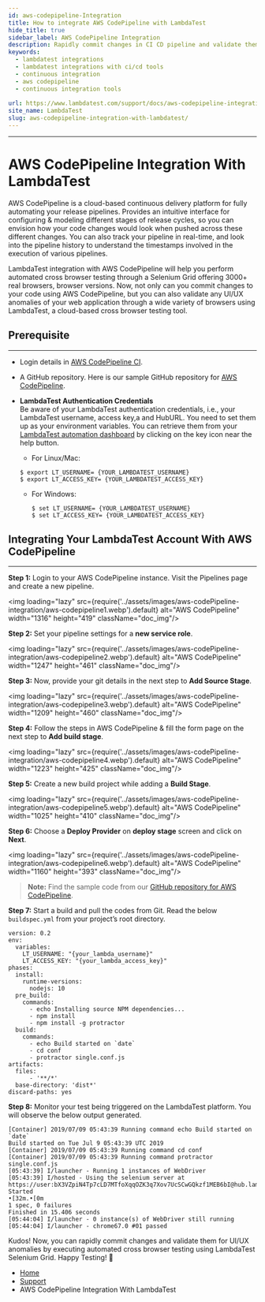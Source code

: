 ```yaml
---
id: aws-codepipeline-Integration
title: How to integrate AWS CodePipeline with LambdaTest
hide_title: true
sidebar_label: AWS CodePipeline Integration
description: Rapidly commit changes in CI CD pipeline and validate them for UI/UX anomalies by integrating your AWS CodePipeline instance with LambdaTest Selenium Grid.
keywords:
  - lambdatest integrations
  - lambdatest integrations with ci/cd tools
  - continuous integration
  - aws codepipeline
  - continuous integration tools
  
url: https://www.lambdatest.com/support/docs/aws-codepipeline-integration-with-lambdatest/
site_name: LambdaTest
slug: aws-codepipeline-integration-with-lambdatest/
---
```

***
<script type="application/ld+json"
      dangerouslySetInnerHTML={{ __html: JSON.stringify({
       "@context": "https://schema.org",
        "@type": "BreadcrumbList",
        "itemListElement": [{
          "@type": "ListItem",
          "position": 1,
          "name": "LambdaTest",
          "item": "https://www.lambdatest.com/"
        },{
          "@type": "ListItem",
          "position": 2,
          "name": "Support",
          "item": "https://www.lambdatest.com/support/"
        },{
          "@type": "ListItem",
          "position": 4,
          "name": "AWS CodePipeline Integration",
          "item": "https://www.lambdatest.com/support/docs/aws-codepipeline-integration-with-lambdatest/"
        }]
      })
    }}
></script>
# AWS CodePipeline Integration With LambdaTest

AWS CodePipeline is a cloud-based continuous delivery platform for fully automating your release pipelines. Provides an intuitive interface for configuring & modeling different stages of release cycles, so you can envision how your code changes would look when pushed across these different changes. You can also track your pipeline in real-time, and look into the pipeline history to understand the timestamps involved in the execution of various pipelines.

LambdaTest integration with AWS CodePipeline will help you perform automated cross browser testing through a Selenium Grid offering 3000+ real browsers, browser versions. Now, not only can you commit changes to your code using AWS CodePipeline, but you can also validate any UI/UX anomalies of your web application through a wide variety of browsers using LambdaTest, a cloud-based cross browser testing tool.

## Prerequisite
***

* Login details in [AWS CodePipeline CI](https://aws.amazon.com/codepipeline/).
* A GitHub repository. Here is our sample GitHub repository for [AWS CodePipeline](https://github.com/LambdaTest/protractor-selenium-awscodepipeline-sample.git).
* **LambdaTest Authentication Credentials**   
   Be aware of your LambdaTest authentication credentials, i.e., your LambdaTest username, access key,a and HubURL. You need to set them up as your environment variables. You can retrieve them from your [LambdaTest automation dashboard](https://automation.lambdatest.com/) by clicking on the key icon near the help button.

   - For Linux/Mac:
    ```
    $ export LT_USERNAME= {YOUR_LAMBDATEST_USERNAME}
    $ export LT_ACCESS_KEY= {YOUR_LAMBDATEST_ACCESS_KEY}
    ```
   - For Windows:

     ```
     $ set LT_USERNAME= {YOUR_LAMBDATEST_USERNAME}
     $ set LT_ACCESS_KEY= {YOUR_LAMBDATEST_ACCESS_KEY}
     ```

## Integrating Your LambdaTest Account With AWS CodePipeline
***

**Step 1:** Login to your AWS CodePipeline instance. Visit the Pipelines page and create a new pipeline.

<img loading="lazy" src={require('../assets/images/aws-codePipeline-integration/aws-codepipeline1.webp').default} alt="AWS CodePipeline" width="1316" height="419" className="doc_img"/>

**Step 2:** Set your pipeline settings for a **new service role**.

<img loading="lazy" src={require('../assets/images/aws-codePipeline-integration/aws-codepipeline2.webp').default} alt="AWS CodePipeline" width="1247" height="461" className="doc_img"/>

**Step 3:** Now, provide your git details in the next step to **Add Source Stage**.

<img loading="lazy" src={require('../assets/images/aws-codePipeline-integration/aws-codepipeline3.webp').default} alt="AWS CodePipeline" width="1209" height="460" className="doc_img"/>

**Step 4:** Follow the steps in AWS CodePipeline & fill the form page on the next step to **Add build stage**.

<img loading="lazy" src={require('../assets/images/aws-codePipeline-integration/aws-codepipeline4.webp').default} alt="AWS CodePipeline" width="1223" height="425" className="doc_img"/>

**Step 5:** Create a new build project while adding a **Build Stage**.

<img loading="lazy" src={require('../assets/images/aws-codePipeline-integration/aws-codepipeline5.webp').default} alt="AWS CodePipeline" width="1025" height="410" className="doc_img"/>

**Step 6:**  Choose a **Deploy Provider** on **deploy stage** screen and click on **Next**.

<img loading="lazy" src={require('../assets/images/aws-codePipeline-integration/aws-codepipeline6.webp').default} alt="AWS CodePipeline" width="1160" height="393" className="doc_img"/>

>**Note:** Find the sample code from our [GitHub repository for AWS CodePipeline](https://github.com/LambdaTest/protractor-selenium-awscodepipeline-sample).

**Step 7:** Start a build and pull the codes from Git. Read the below `buildspec.yml` from your project’s root directory.

```
version: 0.2
env:
  variables:
    LT_USERNAME: "{your_lambda_username}"
    LT_ACCESS_KEY: "{your_lambda_access_key}"
phases:
  install:
    runtime-versions:
      nodejs: 10
  pre_build:
    commands:
      - echo Installing source NPM dependencies...
      - npm install
      - npm install -g protractor
  build:
    commands:
      - echo Build started on `date`
      - cd conf
      - protractor single.conf.js
artifacts:
  files:
      - '**/*'
  base-directory: 'dist*'
discard-paths: yes
```

**Step 8:** Monitor your test being triggered on the LambdaTest platform. You will observe the below output generated.

```
[Container] 2019/07/09 05:43:39 Running command echo Build started on `date` 
Build started on Tue Jul 9 05:43:39 UTC 2019 
[Container] 2019/07/09 05:43:39 Running command cd conf 
[Container] 2019/07/09 05:43:39 Running command protractor single.conf.js 
[05:43:39] I/launcher - Running 1 instances of WebDriver 
[05:43:39] I/hosted - Using the selenium server at https://user:bX3VZpiN4Tp7cLD7MTfoXqqOZK3q7Xov7UcSCwGQkzf1MEB6bI@hub.lambdatest.com/wd/hub 
Started 
•[32m.•[0m 
1 spec, 0 failures 
Finished in 15.406 seconds 
[05:44:04] I/launcher - 0 instance(s) of WebDriver still running 
[05:44:04] I/launcher - chrome67.0 #01 passed 
```

Kudos! Now, you can rapidly commit changes and validate them for UI/UX anomalies by executing automated cross browser testing using LambdaTest Selenium Grid. Happy Testing! 🙂

<nav aria-label="breadcrumbs">
  <ul className="breadcrumbs">
    <li className="breadcrumbs__item">
      <a className="breadcrumbs__link" href="https://www.lambdatest.com">Home</a>
    </li>
    <li className="breadcrumbs__item">
      <a className="breadcrumbs__link" href="/support/docs/">Support</a>
    </li>
    <li className="breadcrumbs__item breadcrumbs__item--active">
      <span className="breadcrumbs__link">AWS CodePipeline Integration With LambdaTest</span>
    </li>
  </ul>
</nav>